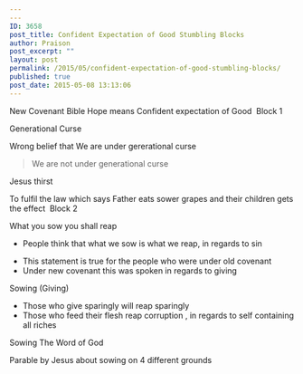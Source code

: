 ```yaml
---
---
ID: 3658
post_title: Confident Expectation of Good Stumbling Blocks
author: Praison
post_excerpt: ""
layout: post
permalink: /2015/05/confident-expectation-of-good-stumbling-blocks/
published: true
post_date: 2015-05-08 13:13:06
---
```

New Covenant Bible Hope means Confident expectation of Good&nbsp;
Block 1

Generational Curse

Wrong belief that We are under gererational curse&nbsp;
<blockquote>We are not under generational curse&nbsp;</blockquote>
Jesus thirst&nbsp;

To fulfil the law which says Father eats sower grapes and their children gets the effect&nbsp;
Block 2

What you sow you shall reap&nbsp;
<ul>
	<li>People think that what we sow is what we reap, in regards to sin&nbsp;</li>
</ul>
<ul>
	<li>This statement is true for the people who were under old covenant&nbsp;</li>
	<li>Under new covenant this was spoken in regards to giving&nbsp;</li>
</ul>
Sowing (Giving)
<ul>
	<li>Those who give sparingly will reap sparingly&nbsp;</li>
	<li>Those who feed their flesh reap corruption , in regards to self containing all riches&nbsp;</li>
</ul>
Sowing The Word of God

Parable by Jesus about sowing on 4 different grounds&nbsp;